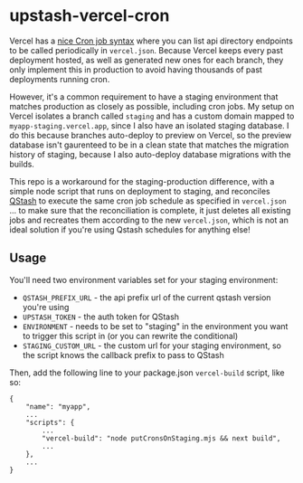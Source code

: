# upstash-vercel-cron

Vercel has a [nice Cron job syntax](https://vercel.com/guides/how-to-setup-cron-jobs-on-vercel) where you can list api directory endpoints to be called periodically in `vercel.json`. Because Vercel keeps every past deployment hosted, as well as generated new ones for each branch, they only implement this in production to avoid having thousands of past deployments running cron.

However, it's a common requirement to have a staging environment that matches production as closely as possible, including cron jobs. My setup on Vercel isolates a branch called `staging`  and has a custom domain mapped to `myapp-staging.vercel.app`, since I also have an isolated staging database. I do this because branches auto-deploy to preview on Vercel, so the preview database isn't gaurenteed to be in a clean state that matches the migration history of staging, because I also auto-deploy database migrations with the builds.

This repo is a workaround for the staging-production difference, with a simple node script that runs on deployment to staging, and reconciles [QStash](https://upstash.com/docs/qstash/overall/getstarted) to execute the same cron job schedule as specified in `vercel.json `... to make sure that the reconciliation is complete, it just deletes all existing jobs and recreates them according to the new `vercel.json`, which is not an ideal solution if you're using Qstash schedules for anything else!

## Usage

You'll need two environment variables set for your staging environment:
- `QSTASH_PREFIX_URL` - the api prefix url of the current qstash version you're using
- `UPSTASH_TOKEN` - the auth token for QStash
- `ENVIRONMENT` - needs to be set to "staging" in the environment you want to trigger this script in (or you can rewrite the conditional)
- `STAGING_CUSTOM_URL` - the custom url for your staging environment, so the script knows the callback prefix to pass to QStash

Then, add the following line to your package.json `vercel-build` script, like so:
```
{
    "name": "myapp",
    ...
    "scripts": {
        ...
        "vercel-build": "node putCronsOnStaging.mjs && next build",
        ...
    },
    ...
}
```
